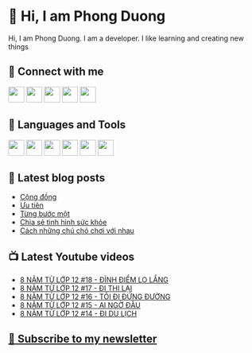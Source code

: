 # 👋 Hi, I am Phong Duong

Hi, I am Phong Duong. I am a developer. I like learning and creating new things

## 🔗 Connect with me
[<img height="32" width="32" src="https://cdn.jsdelivr.net/npm/simple-icons@v3/icons/youtube.svg" />](https://www.youtube.com/channel/UCXykqt3V2-9bYXKWZRcH0rA)
[<img height="32" width="32" src="https://cdn.jsdelivr.net/npm/simple-icons@v3/icons/instagram.svg" />](https://www.instagram.com/phongduonglh)
[<img height="32" width="32" src="https://cdn.jsdelivr.net/npm/simple-icons@v3/icons/twitter.svg" />](https://twitter.com/phongduonglh)
[<img height="32" width="32" src="https://cdn.jsdelivr.net/npm/simple-icons@v3/icons/facebook.svg" />](https://www.facebook.com/phongduonglh)
[<img height="32" width="32" src="https://cdn.jsdelivr.net/npm/simple-icons@v3/icons/linkedin.svg" />](https://www.linkedin.com/in/phongduonglh)

## 🧰 Languages and Tools

[<img height="32" width="32" src="https://cdn.jsdelivr.net/npm/simple-icons@v3/icons/javascript.svg" />](javascript)
[<img height="32" width="32" src="https://cdn.jsdelivr.net/npm/simple-icons@v3/icons/html5.svg" />](html5)
[<img height="32" width="32" src="https://cdn.jsdelivr.net/npm/simple-icons@v3/icons/css3.svg" />](css3)
[<img height="32" width="32" src="https://cdn.jsdelivr.net/npm/simple-icons@v3/icons/node-dot-js.svg" />](nodejs)
[<img height="32" width="32" src="https://cdn.jsdelivr.net/npm/simple-icons@v3/icons/react.svg" />](react)
[<img height="32" width="32" src="https://cdn.jsdelivr.net/npm/simple-icons@v3/icons/vue-dot-js.svg" />](vue)

## 📝 Latest blog posts

<!-- BLOG-POST-LIST:START -->
- [Cộng đồng](https://phongduong.dev/blog/2021/05/cong-dong/)
- [Ưu tiên](https://phongduong.dev/blog/2021/05/uu-tien/)
- [Từng bước một](https://phongduong.dev/blog/2021/05/tung-buoc-mot/)
- [Chia sẻ tình hình sức khỏe](https://phongduong.dev/blog/2021/05/chia-se-tinh-hinh-suc-khoe/)
- [Cách những chú chó chơi với nhau](https://phongduong.dev/blog/2021/05/cach-nhung-chu-cho-choi-voi-nhau/)
<!-- BLOG-POST-LIST:END -->

## 📺 Latest Youtube videos

<!-- YOUTUBE-VIDEO-LIST:START -->
- [8 NĂM TỪ LỚP 12 #18 - ĐỈNH ĐIỂM LO LẮNG](https://www.youtube.com/watch?v=bcpYfylw0jw)
- [8 NĂM TỪ LỚP 12 #17 - ĐI THI LẠI](https://www.youtube.com/watch?v=1aJIWSQHeqs)
- [8 NĂM TỪ LỚP 12 #16 - TÔI ĐI ĐỨNG ĐƯỜNG](https://www.youtube.com/watch?v=wSkzlG_xRXY)
- [8 NĂM TỪ LỚP 12 #15 - AI NGỜ ĐÂU](https://www.youtube.com/watch?v=yAoELKznLts)
- [8 NĂM TỪ LỚP 12 #14 - ĐI DU LỊCH](https://www.youtube.com/watch?v=RVlT23jUHbQ)
<!-- YOUTUBE-VIDEO-LIST:END -->

## [💌 Subscribe to my newsletter](https://koogio.substack.com/)
